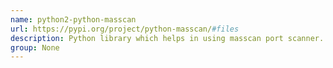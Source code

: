 ```yaml
---
name: python2-python-masscan
url: https://pypi.org/project/python-masscan/#files
description: Python library which helps in using masscan port scanner.
group: None
---
```

